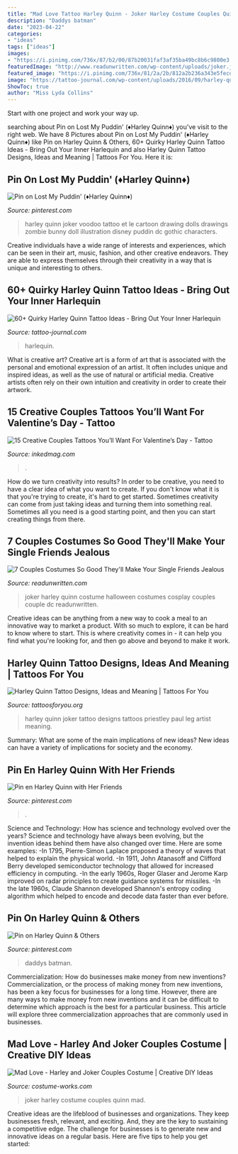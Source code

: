 ```yaml
---
title: "Mad Love Tattoo Harley Quinn - Joker Harley Costume Couples Quinn Mad"
description: "Daddys batman"
date: "2023-04-22"
categories:
- "ideas"
tags: ["ideas"]
images:
- "https://i.pinimg.com/736x/87/b2/00/87b20031faf3af35ba49bc8b6c9800e3.jpg"
featuredImage: "http://www.readunwritten.com/wp-content/uploads/joker.jpg"
featured_image: "https://i.pinimg.com/736x/81/2a/2b/812a2b236a343e5fecd49ff7670e2890.jpg"
image: "https://tattoo-journal.com/wp-content/uploads/2016/09/harley-quinn-tattoo30-768x768.jpg"
ShowToc: true
author: "Miss Lyda Collins"
---
```



Start with one project and work your way up.

	

		
searching about Pin on Lost My Puddin&#039; (♦Harley Quinn♦) you've visit to the right web. We have 8 Pictures about Pin on Lost My Puddin&#039; (♦Harley Quinn♦) like Pin on Harley Quinn &amp; Others, 60+ Quirky Harley Quinn Tattoo Ideas - Bring Out Your Inner Harlequin and also Harley Quinn Tattoo Designs, Ideas and Meaning | Tattoos For You. Here it is:
		
    
## Pin On Lost My Puddin&#039; (♦Harley Quinn♦)

<img loading=lazy src="https://i.pinimg.com/736x/6a/e8/22/6ae8229e9a81723a8b3c08a6d0afa27c.jpg" onerror="this.onerror=null;this.src='https://tse2.mm.bing.net/th?id=OIP.y1LBz5rWFXZq9g5ihpZ1LAAAAA&amp;pid=15.1';" alt="Pin on Lost My Puddin&#039; (♦Harley Quinn♦)">

_Source: pinterest.com_

>harley quinn joker voodoo tattoo et le cartoon drawing dolls drawings zombie bunny doll illustration disney puddin dc gothic characters. 

	

Creative individuals have a wide range of interests and experiences, which can be seen in their art, music, fashion, and other creative endeavors. They are able to express themselves through their creativity in a way that is unique and interesting to others.

    
## 60+ Quirky Harley Quinn Tattoo Ideas - Bring Out Your Inner Harlequin

<img loading=lazy src="https://tattoo-journal.com/wp-content/uploads/2016/09/harley-quinn-tattoo30-768x768.jpg" onerror="this.onerror=null;this.src='https://tse4.mm.bing.net/th?id=OIP.Mq8gH03_Onz0N4SgxhiTfAHaHa&amp;pid=15.1';" alt="60+ Quirky Harley Quinn Tattoo Ideas - Bring Out Your Inner Harlequin">

_Source: tattoo-journal.com_

>harlequin. 

	

What is creative art?
Creative art is a form of art that is associated with the personal and emotional expression of an artist. It often includes unique and inspired ideas, as well as the use of natural or artificial media. Creative artists often rely on their own intuition and creativity in order to create their artwork.

    
## 15 Creative Couples Tattoos You’ll Want For Valentine’s Day - Tattoo

<img loading=lazy src="https://www.inkedmag.com/.image/t_share/MTYxNjcyNTg5OTg1NDU3Nzg5/lovers.jpg" onerror="this.onerror=null;this.src='https://tse4.mm.bing.net/th?id=OIP.cPnko5w6fmjiEj_H1_V8hAHaD4&amp;pid=15.1';" alt="15 Creative Couples Tattoos You’ll Want For Valentine’s Day - Tattoo">

_Source: inkedmag.com_

>. 

	

How do we turn creativity into results?
In order to be creative, you need to have a clear idea of what you want to create. If you don't know what it is that you're trying to create, it's hard to get started. Sometimes creativity can come from just taking ideas and turning them into something real. Sometimes all you need is a good starting point, and then you can start creating things from there.

    
## 7 Couples Costumes So Good They&#039;ll Make Your Single Friends Jealous

<img loading=lazy src="http://www.readunwritten.com/wp-content/uploads/joker.jpg" onerror="this.onerror=null;this.src='https://tse1.mm.bing.net/th?id=OIP.sBHgWHEUTvpdjLR9uECZEQHaLH&amp;pid=15.1';" alt="7 Couples Costumes So Good They&#039;ll Make Your Single Friends Jealous">

_Source: readunwritten.com_

>joker harley quinn costume halloween costumes cosplay couples couple dc readunwritten. 

	

Creative ideas can be anything from a new way to cook a meal to an innovative way to market a product. With so much to explore, it can be hard to know where to start. This is where creativity comes in - it can help you find what you're looking for, and then go above and beyond to make it work.

    
## Harley Quinn Tattoo Designs, Ideas And Meaning | Tattoos For You

<img loading=lazy src="https://www.tattoosforyou.org/wp-content/uploads/2017/08/Harley-Quinn-and-Joker-Tattoo.jpg" onerror="this.onerror=null;this.src='https://tse4.mm.bing.net/th?id=OIP.QnQo0y-yJ_luhxfBkwZXBQHaHa&amp;pid=15.1';" alt="Harley Quinn Tattoo Designs, Ideas and Meaning | Tattoos For You">

_Source: tattoosforyou.org_

>harley quinn joker tattoo designs tattoos priestley paul leg artist meaning. 

	

Summary: What are some of the main implications of new ideas?
New ideas can have a variety of implications for society and the economy.

    
## Pin En Harley Quinn With Her Friends

<img loading=lazy src="https://i.pinimg.com/736x/87/b2/00/87b20031faf3af35ba49bc8b6c9800e3.jpg" onerror="this.onerror=null;this.src='https://tse4.mm.bing.net/th?id=OIP.lXBMCajEc6zpQ4sjYNZ_XwHaJQ&amp;pid=15.1';" alt="Pin en Harley Quinn with Her Friends">

_Source: pinterest.com_

>. 

	

Science and Technology: How has science and technology evolved over the years?
Science and technology have always been evolving, but the invention ideas behind them have also changed over time. Here are some examples: 
-In 1795, Pierre-Simon Laplace proposed a theory of waves that helped to explain the physical world. 
-In 1911, John Atanasoff and Clifford Berry developed semiconductor technology that allowed for increased efficiency in computing. 
-In the early 1960s, Roger Glaser and Jerome Karp improved on radar principles to create guidance systems for missiles.
-In the late 1960s, Claude Shannon developed Shannon's entropy coding algorithm which helped to encode and decode data faster than ever before.

    
## Pin On Harley Quinn &amp; Others

<img loading=lazy src="https://i.pinimg.com/736x/81/2a/2b/812a2b236a343e5fecd49ff7670e2890.jpg" onerror="this.onerror=null;this.src='https://tse3.mm.bing.net/th?id=OIP.Te2R4ip6YHZ877n5rt08ewHaKL&amp;pid=15.1';" alt="Pin on Harley Quinn &amp; Others">

_Source: pinterest.com_

>daddys batman. 

	

Commercialization: How do businesses make money from new inventions?
Commercialization, or the process of making money from new inventions, has been a key focus for businesses for a long time. However, there are many ways to make money from new inventions and it can be difficult to determine which approach is the best for a particular business. This article will explore three commercialization approaches that are commonly used in businesses.

    
## Mad Love - Harley And Joker Couples Costume | Creative DIY Ideas

<img loading=lazy src="https://photos.costume-works.com/full/harley_and_joker.jpg" onerror="this.onerror=null;this.src='https://tse2.mm.bing.net/th?id=OIP.WdQg8883kVjrk_Btl3zvewHaL_&amp;pid=15.1';" alt="Mad Love - Harley and Joker Couples Costume | Creative DIY Ideas">

_Source: costume-works.com_

>joker harley costume couples quinn mad. 

	

Creative ideas are the lifeblood of businesses and organizations. They keep businesses fresh, relevant, and exciting. And, they are the key to sustaining a competitive edge. The challenge for businesses is to generate new and innovative ideas on a regular basis. Here are five tips to help you get started:

